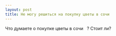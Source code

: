 ```yaml
---
layout: post 
title: Не могу решиться на покупку цветы в сочи ‌ ‌ 
--- 
```

Что думаете о покупке цветы в сочи ‌ ‌ ? Стоит ли?